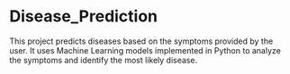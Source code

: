 # Disease_Prediction
This project predicts diseases based on the symptoms provided by the user. It uses Machine Learning models implemented in Python to analyze the symptoms and identify the most likely disease.
